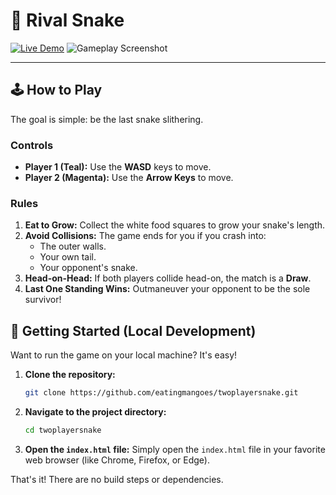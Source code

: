 # 🐍 Rival Snake

[![Live Demo](https://img.shields.io/badge/PLAY_NOW-Live_Demo-00f5d4?style=for-the-badge&logo=github)](https://eatingmangoes.github.io/twoplayersnake/)
![Gameplay Screenshot](https://files.catbox.moe/j5ha3k.png)

---

## 🕹️ How to Play

The goal is simple: be the last snake slithering.

### Controls
*   **Player 1 (Teal):** Use the **WASD** keys to move.
*   **Player 2 (Magenta):** Use the **Arrow Keys** to move.

### Rules
1.  **Eat to Grow:** Collect the white food squares to grow your snake's length.
2.  **Avoid Collisions:** The game ends for you if you crash into:
    *   The outer walls.
    *   Your own tail.
    *   Your opponent's snake.
3.  **Head-on-Head:** If both players collide head-on, the match is a **Draw**.
4.  **Last One Standing Wins:** Outmaneuver your opponent to be the sole survivor!

## 🚀 Getting Started (Local Development)

Want to run the game on your local machine? It's easy!

1.  **Clone the repository:**
    ```sh
    git clone https://github.com/eatingmangoes/twoplayersnake.git
    ```
2.  **Navigate to the project directory:**
    ```sh
    cd twoplayersnake
    ```
3.  **Open the `index.html` file:**
    Simply open the `index.html` file in your favorite web browser (like Chrome, Firefox, or Edge).

That's it! There are no build steps or dependencies.
